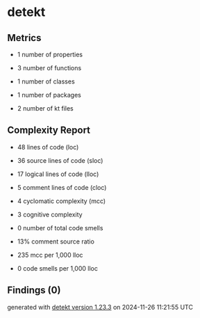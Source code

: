 # detekt

## Metrics

* 1 number of properties

* 3 number of functions

* 1 number of classes

* 1 number of packages

* 2 number of kt files

## Complexity Report

* 48 lines of code (loc)

* 36 source lines of code (sloc)

* 17 logical lines of code (lloc)

* 5 comment lines of code (cloc)

* 4 cyclomatic complexity (mcc)

* 3 cognitive complexity

* 0 number of total code smells

* 13% comment source ratio

* 235 mcc per 1,000 lloc

* 0 code smells per 1,000 lloc

## Findings (0)

generated with [detekt version 1.23.3](https://detekt.dev/) on 2024-11-26 11:21:55 UTC
